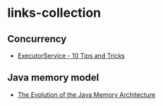 # links-collection

## Concurrency

* [ExecutorService - 10 Tips and Tricks](https://dzone.com/articles/executorservice-10-tips-and)

## Java memory model

* [The Evolution of the Java Memory Architecture](https://dzone.com/articles/evolution-of-the-java-memory-architecture-java-17)
